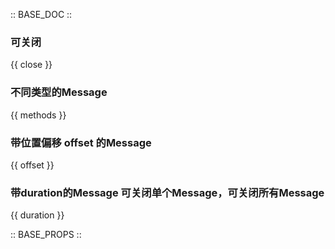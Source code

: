 :: BASE_DOC ::

### 可关闭

{{ close }}

### 不同类型的Message

{{ methods }}
### 带位置偏移 offset 的Message

{{ offset }}

### 带duration的Message 可关闭单个Message，可关闭所有Message

{{ duration }}

:: BASE_PROPS ::

